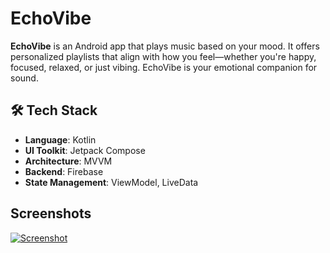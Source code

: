 # EchoVibe
**EchoVibe** is an Android app that plays music based on your mood. It offers personalized playlists that align with how you feel—whether you're happy, focused, relaxed, or just vibing. EchoVibe is your emotional companion for sound.<br>
## 🛠 Tech Stack

- **Language**: Kotlin
- **UI Toolkit**: Jetpack Compose
- **Architecture**: MVVM
- **Backend**: Firebase
- **State Management**: ViewModel, LiveData

## Screenshots
<a target="_blank" rel="noopener noreferrer" href="/angelanyabuti/EchoVibe/blob/main/screenshots/screenshot 1.jpeg"><img src="/angelanyabuti/EchoVibe/blob/main/screenshots/screenshot 1.jpeg" alt="Screenshot" style="max-width: 100%;"></a>
